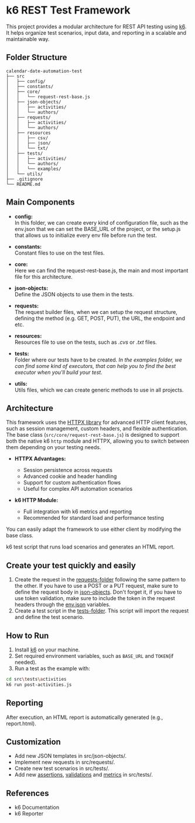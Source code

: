 # k6 REST Test Framework

This project provides a modular architecture for REST API testing using [k6](https://k6.io/). It helps organize test scenarios, input data, and reporting in a scalable and maintainable way.

## Folder Structure

```
calendar-date-automation-test
├── src
│   ├── config/              
│   ├── constants/
│   ├── core/
│   │   └── request-rest-base.js
│   ├── json-objects/
│   │   ├── activities/
│   │   └── authors/
│   ├── requests/
│   │   ├── activities/
│   │   └── authors/
│   ├── resources
│   │   ├── csv/
│   │   ├── json/
│   │   └── txt/
│   ├── tests/
│   │   ├── activities/
│   │   └── authors/
│   │   └── examples/
│   └── utils/
├── .gitignore
└── README.md
```

## Main Components

- **config:**  
In this folder, we can create every kind of configuration file, such as the env.json that we can set the BASE_URL of the project, or the setup.js that allows us to initialize every env file before run the test.

- **constants:**  
Constant files to use on the test files.

- **core:**  
Here we can find the request-rest-base.js, the main and most important file for this architecture.

- **json-objects:**  
Define the JSON objects to use them in the tests.

- **requests:**  
The request builder files, when we can setup the request structure, defining the method (e.g. GET, POST, PUT), the URL, the endpoint and etc.

- **resources:**  
Resources file to use on the tests, such as *.cvs* or *.txt* files.

- **tests:**  
Folder where our tests have to be created. *In the examples folder, we can find some kind of executors, that can help you to find the best executor when you'll build your test.*

- **utils:**  
Utils files, which we can create generic methods to use in all projects. 

## Architecture

This framework uses the [HTTPX library](https://jslib.k6.io/httpx/) for advanced HTTP client features, such as session management, custom headers, and flexible authentication.  
The base class (`src/core/request-rest-base.js`) is designed to support both the native k6 `http` module and HTTPX, allowing you to switch between them depending on your testing needs.

- **HTTPX Advantages:**  
  - Session persistence across requests  
  - Advanced cookie and header handling  
  - Support for custom authentication flows  
  - Useful for complex API automation scenarios

- **k6 HTTP Module:**  
  - Full integration with k6 metrics and reporting  
  - Recommended for standard load and performance testing

You can easily adapt the framework to use either client by modifying the base class.

k6 test script that runs load scenarios and generates an HTML report.

## Create your test quickly and easily
1. Create the request in the [requests-folder](./src/requests) following the same pattern to the other. If you have to use a POST or a PUT request, make sure to define the request body in [json-objects](./src/json-objects). Don't forget it, if you have to use token validation, make sure to include the token in the request headers through the [env.json](./src/config/env.json) variables.
2. Create a test script in the [tests-folder](./src/tests). This script will import the request and define the test scenario. 

## How to Run

1. Install [k6](https://k6.io/docs/getting-started/installation/) on your machine.
2. Set required environment variables, such as `BASE_URL` and `TOKEN`(if needed).
3. Run a test as the example with:

```sh
cd src\tests\activities
k6 run post-activities.js
```

## Reporting
After execution, an HTML report is automatically generated (e.g., report.html).

## Customization
- Add new JSON templates in src/json-objects/.
- Implement new requests in src/requests/.
- Create new test scenarios in src/tests/.
- Add new [assertions](https://grafana.com/docs/k6/latest/using-k6/assertions/), [validations](https://grafana.com/docs/k6/latest/using-k6/checks/) and [metrics](https://grafana.com/docs/k6/latest/using-k6/metrics/) in src/tests/.

## References
- k6 Documentation
- k6 Reporter